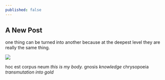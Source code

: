 ```yaml
---
published: false
---
```

## A New Post 

one thing can be turned into another because at the deepest level they are really the same thing. 

![]({{site.baseurl}}/_images/ceramics1.jpg)

hoc est corpus neum 
_this is my body._
gnosis
_knowledge_
chrysopoeia
_transmutation into gold_
